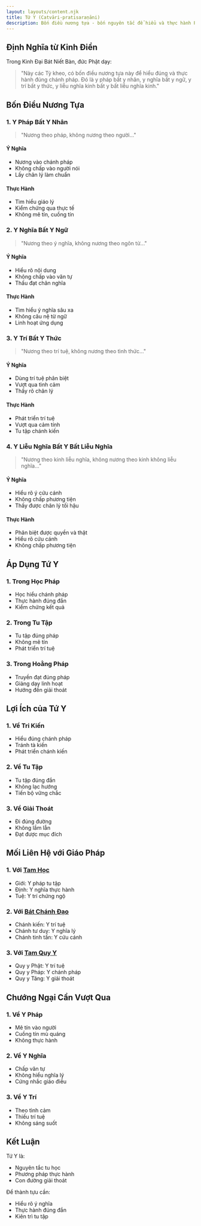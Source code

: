 ```yaml
---
layout: layouts/content.njk
title: Tứ Y (Catvāri-pratisaraṇāni)
description: Bốn điều nương tựa - bốn nguyên tắc để hiểu và thực hành Phật pháp một cách đúng đắn
---
```


## Định Nghĩa từ Kinh Điển

Trong Kinh Đại Bát Niết Bàn, đức Phật dạy:

> "Này các Tỳ kheo, có bốn điều nương tựa này để hiểu đúng và thực hành đúng chánh pháp. Đó là y pháp bất y nhân, y nghĩa bất y ngữ, y trí bất y thức, y liễu nghĩa kinh bất y bất liễu nghĩa kinh."

## Bốn Điều Nương Tựa

### 1. Y Pháp Bất Y Nhân
> "Nương theo pháp, không nương theo người..."

#### Ý Nghĩa
- Nương vào chánh pháp
- Không chấp vào người nói
- Lấy chân lý làm chuẩn

#### Thực Hành
- Tìm hiểu giáo lý
- Kiểm chứng qua thực tế
- Không mê tín, cuồng tín

### 2. Y Nghĩa Bất Y Ngữ
> "Nương theo ý nghĩa, không nương theo ngôn từ..."

#### Ý Nghĩa
- Hiểu rõ nội dung
- Không chấp vào văn tự
- Thấu đạt chân nghĩa

#### Thực Hành
- Tìm hiểu ý nghĩa sâu xa
- Không câu nệ từ ngữ
- Linh hoạt ứng dụng

### 3. Y Trí Bất Y Thức
> "Nương theo trí tuệ, không nương theo tình thức..."

#### Ý Nghĩa
- Dùng trí tuệ phân biệt
- Vượt qua tình cảm
- Thấy rõ chân lý

#### Thực Hành
- Phát triển trí tuệ
- Vượt qua cảm tính
- Tu tập chánh kiến

### 4. Y Liễu Nghĩa Bất Y Bất Liễu Nghĩa
> "Nương theo kinh liễu nghĩa, không nương theo kinh không liễu nghĩa..."

#### Ý Nghĩa
- Hiểu rõ ý cứu cánh
- Không chấp phương tiện
- Thấy được chân lý tối hậu

#### Thực Hành
- Phân biệt được quyền và thật
- Hiểu rõ cứu cánh
- Không chấp phương tiện

## Áp Dụng Tứ Y

### 1. Trong Học Pháp
- Học hiểu chánh pháp
- Thực hành đúng đắn
- Kiểm chứng kết quả

### 2. Trong Tu Tập
- Tu tập đúng pháp
- Không mê tín
- Phát triển trí tuệ

### 3. Trong Hoằng Pháp
- Truyền đạt đúng pháp
- Giảng dạy linh hoạt
- Hướng đến giải thoát

## Lợi Ích của Tứ Y

### 1. Về Tri Kiến
- Hiểu đúng chánh pháp
- Tránh tà kiến
- Phát triển chánh kiến

### 2. Về Tu Tập
- Tu tập đúng đắn
- Không lạc hướng
- Tiến bộ vững chắc

### 3. Về Giải Thoát
- Đi đúng đường
- Không lầm lẫn
- Đạt được mục đích

## Mối Liên Hệ với Giáo Pháp

### 1. Với [Tam Học](/content/tamhoc/)
- Giới: Y pháp tu tập
- Định: Y nghĩa thực hành
- Tuệ: Y trí chứng ngộ

### 2. Với [Bát Chánh Đạo](/content/bat-chanh-dao/)
- Chánh kiến: Y trí tuệ
- Chánh tư duy: Y nghĩa lý
- Chánh tinh tấn: Y cứu cánh

### 3. Với [Tam Quy Y](/content/tam-quy-y/)
- Quy y Phật: Y trí tuệ
- Quy y Pháp: Y chánh pháp
- Quy y Tăng: Y giải thoát

## Chướng Ngại Cần Vượt Qua

### 1. Về Y Pháp
- Mê tín vào người
- Cuồng tín mù quáng
- Không thực hành

### 2. Về Y Nghĩa
- Chấp văn tự
- Không hiểu nghĩa lý
- Cứng nhắc giáo điều

### 3. Về Y Trí
- Theo tình cảm
- Thiếu trí tuệ
- Không sáng suốt

## Kết Luận

Tứ Y là:
- Nguyên tắc tu học
- Phương pháp thực hành
- Con đường giải thoát

Để thành tựu cần:
- Hiểu rõ ý nghĩa
- Thực hành đúng đắn
- Kiên trì tu tập
